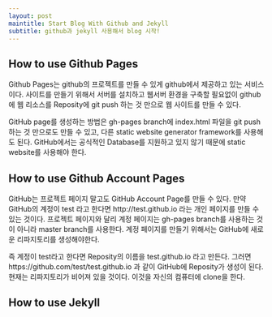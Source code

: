 ```yaml
---
layout: post
maintitle: Start Blog With Github and Jekyll
subtitle: github과 jekyll 사용해서 blog 시작! 
---
```


<h2 class="section-heading">How to use Github Pages</h2>

<p>Github Pages는 github의 프로젝트를 만들 수 있게 github에서 제공하고 있는 서비스이다. 사이트를 만들기 위해서 서버를 설치하고 웹서버 환경을 구축할 필요없이 github에 웹 리소스를 Reposity에 git push 하는 것 만으로 웹 사이트를 만들 수 있다.</p>

<p>GitHub page를 생성하는 방법은 gh-pages branch에 index.html 파일을 git push 하는 것 만으로도 만들 수 있고, 다른 static website generator framework를 사용해도 된다. GitHub에서는 공식적인 Database를 지원하고 있지 않기 때문에 static website를 사용해야 한다.</p>

<h2 class="section-heading">How to use Github Account Pages</h2>

<p>GitHub는 프로젝트 페이지 말고도 GitHub Account Page를 만들 수 있다. 만약 GitHub의 계정이 test 라고 한다면 http://test.github.io 라는 개인 페이지를 만들 수 있는 것이다. 프로젝트 페이지와 달리 계정 페이지는 gh-pages branch를 사용하는 것이 아니라 master branch를 사용한다. 계정 페이지를 만들기 위해서는 GitHub에 새로운 리파지토리를 생성해야한다.</p>

<p>즉 계정이 test라고 한다면 Reposity의 이름을 test.github.io 라고 만든다. 그러면 https://github.com/test/test.github.io 과 같이 GitHub에 Reposity가 생성이 된다.현재는 리파지토리가 비어져 있을 것이다. 이것을 자신의 컴퓨터에 clone을 한다.</p>

<h2 class="section-heading">How to use Jekyll</h2>
